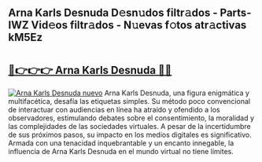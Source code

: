 ## Arna Karls Desnuda D𝚎sn𝚞dos filtr𝚊dos - Parts-IWZ Vid𝚎os filtr𝚊dos - N𝚞evas f𝚘tos atr𝚊ctivas kM5Ez

# <h2><a href="http://mbbmxgq.tromn.icu/?c=Arna+Karls+Desnuda">🔗👉👉👉 Arna Karls Desnuda 🔗🔗</a></h2>

[![Arna Karls Desnuda nuevo](https://i.imgur.com/pEAQMta.gif)](http://mbbmxgq.tromn.icu/?c=Arna+Karls+Desnuda)
Arna Karls Desnuda, una figura enigmática y multifacética, desafía las etiquetas simples. Su método poco convencional de interactuar con audiencias en línea ha atraído y ofendido a los observadores, estimulando debates sobre el consentimiento, la moralidad y las complejidades de las sociedades virtuales. A pesar de la incertidumbre de sus próximos pasos, su impacto en los medios digitales es significativo. Armada con una tenacidad inquebrantable y un encanto innegable, la influencia de Arna Karls Desnuda en el mundo virtual no tiene límites.
